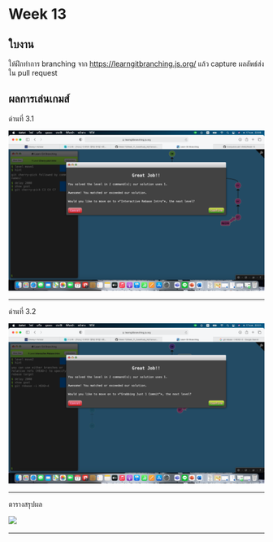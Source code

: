 # Week 13 #

## ใบงาน

ให้ฝึกทำการ branching  จาก  https://learngitbranching.js.org/ แล้ว capture ผลลัพธ์ส่งใน pull request

## ผลการเล่นเกมส์

ด่านที่ 3.1 

<img src="Main/Level3/3.1.png">

---

ด่านที่ 3.2

<img src="Main/Level3/3.2.png">

---

ตารางสรุปผล

<img src="Main/Level3/goal3.png">

---
